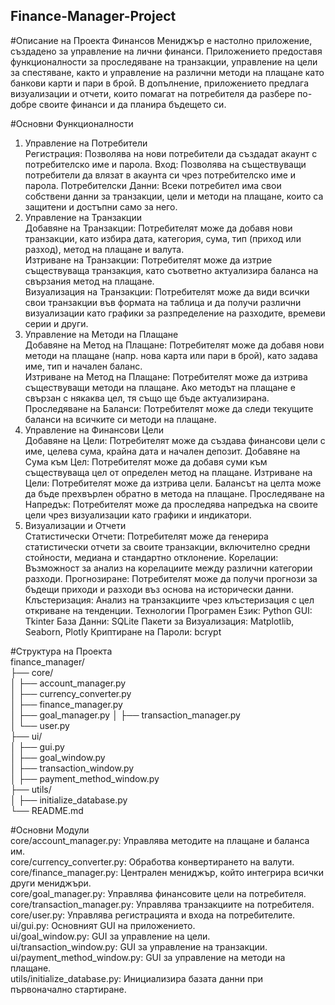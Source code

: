 ## Finance-Manager-Project

#Описание на Проекта
Финансов Мениджър е настолно приложение, създадено за управление на лични финанси. Приложението предоставя функционалности за проследяване на транзакции, управление на цели за спестяване, както и управление на различни методи на плащане като банкови карти и пари в брой. В допълнение, приложението предлага визуализации и отчети, които помагат на потребителя да разбере по-добре своите финанси и да планира бъдещето си.

#Основни Функционалности
1. Управление на Потребители <br />
Регистрация: Позволява на нови потребители да създадат акаунт с потребителско име и парола.
Вход: Позволява на съществуващи потребители да влязат в акаунта си чрез потребителско име и парола.
Потребителски Данни: Всеки потребител има свои собствени данни за транзакции, цели и методи на плащане, които са защитени и достъпни само за него.
2. Управление на Транзакции <br />
Добавяне на Транзакции: Потребителят може да добавя нови транзакции, като избира дата, категория, сума, тип (приход или разход), метод на плащане и валута. <br />
Изтриване на Транзакции: Потребителят може да изтрие съществуваща транзакция, като съответно актуализира баланса на свързания метод на плащане. <br />
Визуализация на Транзакции: Потребителят може да види всички свои транзакции във формата на таблица и да получи различни визуализации като графики за разпределение на разходите, времеви серии и други.
3. Управление на Методи на Плащане <br />
Добавяне на Метод на Плащане: Потребителят може да добавя нови методи на плащане (напр. нова карта или пари в брой), като задава име, тип и начален баланс. <br />
Изтриване на Метод на Плащане: Потребителят може да изтрива съществуващи методи на плащане. Ако методът на плащане е свързан с някаква цел, тя също ще бъде актуализирана.
Проследяване на Баланси: Потребителят може да следи текущите баланси на всичките си методи на плащане.
4. Управление на Финансови Цели <br />
Добавяне на Цели: Потребителят може да създава финансови цели с име, целева сума, крайна дата и начален депозит.
Добавяне на Сума към Цел: Потребителят може да добавя суми към съществуваща цел от определен метод на плащане.
Изтриване на Цели: Потребителят може да изтрива цели. Балансът на целта може да бъде прехвърлен обратно в метода на плащане.
Проследяване на Напредък: Потребителят може да проследява напредъка на своите цели чрез визуализации като графики и индикатори.
5. Визуализации и Отчети <br />
Статистически Отчети: Потребителят може да генерира статистически отчети за своите транзакции, включително средни стойности, медиана и стандартно отклонение.
Корелации: Възможност за анализ на корелациите между различни категории разходи.
Прогнозиране: Потребителят може да получи прогнози за бъдещи приходи и разходи въз основа на исторически данни.
Клъстеризация: Анализ на транзакциите чрез клъстеризация с цел откриване на тенденции.
Технологии
Програмен Език: Python
GUI: Tkinter
База Данни: SQLite
Пакети за Визуализация: Matplotlib, Seaborn, Plotly
Криптиране на Пароли: bcrypt

#Структура на Проекта <br />
finance_manager/ <br />
├── core/ <br />
│ ├── account_manager.py <br />
│ ├── currency_converter.py <br />
│ ├── finance_manager.py <br />
│ ├── goal_manager.py
│ ├── transaction_manager.py <br />
│ └── user.py <br />
├── ui/ <br />
│ ├── gui.py <br />
│ ├── goal_window.py <br />
│ ├── transaction_window.py <br />
│ ├── payment_method_window.py <br />
├── utils/ <br />
│ ├── initialize_database.py <br />
└── README.md <br />

#Основни Модули <br />
core/account_manager.py: Управлява методите на плащане и баланса им. <br />
core/currency_converter.py: Обработва конвертирането на валути. <br />
core/finance_manager.py: Централен мениджър, който интегрира всички други мениджъри. <br />
core/goal_manager.py: Управлява финансовите цели на потребителя. <br />
core/transaction_manager.py: Управлява транзакциите на потребителя. <br />
core/user.py: Управлява регистрацията и входа на потребителите. <br />
ui/gui.py: Основният GUI на приложението. <br />
ui/goal_window.py: GUI за управление на цели. <br />
ui/transaction_window.py: GUI за управление на транзакции. <br />
ui/payment_method_window.py: GUI за управление на методи на плащане. <br />
utils/initialize_database.py: Инициализира базата данни при първоначално стартиране. <br />